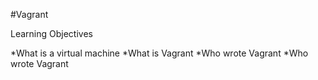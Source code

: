 #Vagrant

Learning Objectives

*What is a virtual machine
*What is Vagrant
*Who wrote Vagrant
*Who wrote Vagrant
